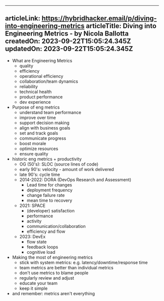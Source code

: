 -----------------------
articleLink: https://hybridhacker.email/p/diving-into-engineering-metrics
articleTitle: Diving into Engineering Metrics - by Nicola Ballotta
createdOn: 2023-09-22T15:05:24.345Z
updatedOn: 2023-09-22T15:05:24.345Z
-----------------------

- What are Engineering Metrics
  - quality
  - efficiency
  - operational efficiency
  - collaboration/team dynamics
  - reliability
  - technical health
  - product performance
  - dev experience
- Purpose of eng metrics
  - understand team performance
  - improve over time
  - support decision making
  - align with business goals
  - set and track goals
  - communicate progress
  - boost morale
  - optimize resources
  - ensure quality
- historic eng metrics + productivity
  - OG (50's): SLOC (source lines of code)
  - early 90's: velocity - amount of work delivered
  - late 90's: cycle time
  - 2014-2022: DORA (DevOps Research and Assessment)
    - Lead time for changes
    - deployment frequency
    - change failure rate
    - mean time to recovery
  - 2021: SPACE
    - (developer) satisfaction
    - performance
    - activity
    - communication/collaboration
    - efficiency and flow
  - 2023: DevEx
    - flow state
    - feedback loops
    - cognitive load
- Making the most of engineering metrics
  - stick with system metrics: e.g. latency/downtime/response time
  - team metrics are better than individual metrics
  - don't use metrics to blame people
  - regularly review and adjust
  - educate your team
  - keep it simple
- and remember: metrics aren't everything